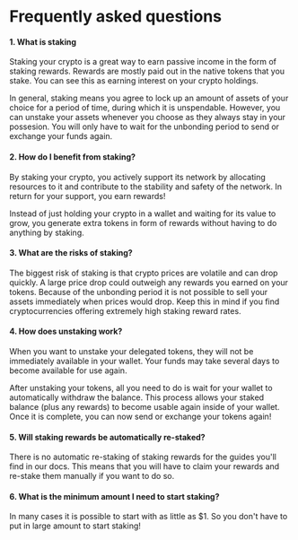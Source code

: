 # Frequently asked questions

#### 1. What is staking
 
Staking your crypto is a great way to earn passive income in the form of staking rewards. Rewards are mostly paid out in the native tokens that you stake. You can see this as earning interest on your crypto holdings.

In general, staking means you agree to lock up an amount of assets of your choice for a period of time, during which it is unspendable. However, you can unstake your assets whenever you choose as they always stay in your possesion. You will only have to wait for the unbonding period to send or exchange your funds again.
 
#### 2. How do I benefit from staking?

By staking your crypto, you actively support its network by allocating resources to it and contribute to the stability and safety of the network. In return for your support, you earn rewards!

Instead of just holding your crypto in a wallet and waiting for its value to grow, you generate extra tokens in form of rewards without having to do anything by staking. 

#### 3. What are the risks of staking?

The biggest risk of staking is that crypto prices are volatile and can drop quickly. A large price drop could outweigh any rewards you earned on your tokens.
Because of the unbonding period it is not possible to sell your assets immediately when prices would drop. Keep this in mind if you find cryptocurrencies offering extremely high staking reward rates.
 
#### 4. How does unstaking work?
 
When you want to unstake your delegated tokens, they will not be immediately available in your wallet. Your funds may take several days to become available for use again.

After unstaking your tokens, all you need to do is wait for your wallet to automatically withdraw the balance. This process allows your staked balance (plus any rewards) to become usable again inside of your wallet. Once it is complete, you can now send or exchange your tokens again!

#### 5. Will staking rewards be automatically re-staked?

There is no automatic re-staking of staking rewards for the guides you'll find in our docs. This means that you will have to claim your rewards and re-stake them manually if you want to do so.
 
#### 6. What is the minimum amount I need to start staking?

In many cases it is possible to start with as little as $1. So you don't have to put in large amount to start staking!

